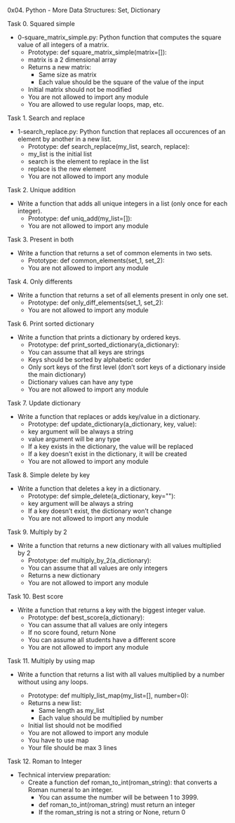 0x04. Python - More Data Structures: Set, Dictionary

Task 0. Squared simple
- 0-square_matrix_simple.py: Python function that computes the square value of all integers of a matrix.
	- Prototype: def square_matrix_simple(matrix=[]):
	- matrix is a 2 dimensional array
	- Returns a new matrix:
		- Same size as matrix
		- Each value should be the square of the value of the input
	- Initial matrix should not be modified
	- You are not allowed to import any module
	- You are allowed to use regular loops, map, etc.

Task 1. Search and replace
- 1-search_replace.py: Python function that replaces all occurences of an element by another in a new list.
	- Prototype: def search_replace(my_list, search, replace):
	- my_list is the initial list
	- search is the element to replace in the list
	- replace is the new element
	- You are not allowed to import any module

Task 2. Unique addition
- Write a function that adds all unique integers in a list (only once for each integer).
	- Prototype: def uniq_add(my_list=[]):
	- You are not allowed to import any module

Task 3. Present in both
- Write a function that returns a set of common elements in two sets.
	- Prototype: def common_elements(set_1, set_2):
	- You are not allowed to import any module

Task 4. Only differents
- Write a function that returns a set of all elements present in only one set.
	- Prototype: def only_diff_elements(set_1, set_2):
	- You are not allowed to import any module

Task 6. Print sorted dictionary
- Write a function that prints a dictionary by ordered keys.
	- Prototype: def print_sorted_dictionary(a_dictionary):
	- You can assume that all keys are strings
	- Keys should be sorted by alphabetic order
	- Only sort keys of the first level (don’t sort keys of a dictionary inside the main dictionary)
	- Dictionary values can have any type
	- You are not allowed to import any module

Task 7. Update dictionary
- Write a function that replaces or adds key/value in a dictionary.
	- Prototype: def update_dictionary(a_dictionary, key, value):
	- key argument will be always a string
	- value argument will be any type
	- If a key exists in the dictionary, the value will be replaced
	- If a key doesn’t exist in the dictionary, it will be created
	- You are not allowed to import any module

Task 8. Simple delete by key
- Write a function that deletes a key in a dictionary.
	- Prototype: def simple_delete(a_dictionary, key=""):
	- key argument will be always a string
	- If a key doesn’t exist, the dictionary won’t change
	- You are not allowed to import any module

Task 9. Multiply by 2
- Write a function that returns a new dictionary with all values multiplied by 2
	- Prototype: def multiply_by_2(a_dictionary):
	- You can assume that all values are only integers
	- Returns a new dictionary
	- You are not allowed to import any module

Task 10. Best score
- Write a function that returns a key with the biggest integer value.
	- Prototype: def best_score(a_dictionary):
	- You can assume that all values are only integers
	- If no score found, return None
	- You can assume all students have a different score
	- You are not allowed to import any module

Task 11. Multiply by using map
- Write a function that returns a list with all values multiplied by a number without using any loops.

	- Prototype: def multiply_list_map(my_list=[], number=0):
	- Returns a new list:
		- Same length as my_list
		- Each value should be multiplied by number
	- Initial list should not be modified
	- You are not allowed to import any module
	- You have to use map
	- Your file should be max 3 lines

Task 12. Roman to Integer
- Technical interview preparation:
  - Create a function def roman_to_int(roman_string): that converts a Roman numeral to an integer.
	- You can assume the number will be between 1 to 3999.
	- def roman_to_int(roman_string) must return an integer
	- If the roman_string is not a string or None, return 0
